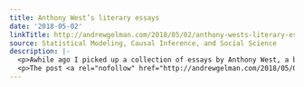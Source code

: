 ```yaml
---
title: Anthony West’s literary essays
date: '2018-05-02'
linkTitle: http://andrewgelman.com/2018/05/02/anthony-wests-literary-essays/
source: Statistical Modeling, Causal Inference, and Social Science
description: |-
  <p>Awhile ago I picked up a collection of essays by Anthony West, a book called Principles and Persuasions that came out in 1957, was briefly reprinted in 1970, and I expect has been out of print ever since. It&#8217;s a wonderful book, one of my favorite collections of literary essays, period. West was a book [&#8230;]</p>
  <p>The post <a rel="nofollow" href="http://andrewgelman.com/2018/05/02/anthony-wests-literary-essays/">Anthony West&#8217;s literary essays</a> appeared first on <a rel="nofo
---
```

